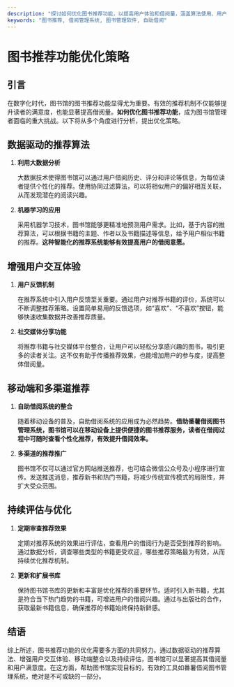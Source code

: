 ```yaml
---
description: "探讨如何优化图书推荐功能，以提高用户体验和借阅量，涵盖算法使用、用户评估及系统集成等方面。"
keywords: "图书推荐, 借阅管理系统, 图书管理软件, 自助借阅"
---
```

# 图书推荐功能优化策略

## 引言

在数字化时代，图书馆的图书推荐功能显得尤为重要。有效的推荐机制不仅能够提升读者的满意度，也能显著提高借阅量。**如何优化图书推荐功能**，成为图书馆管理者面临的重大挑战。以下将从多个角度进行分析，提出优化策略。

## 数据驱动的推荐算法

1. **利用大数据分析**
   
   大数据技术使得图书馆可以通过用户借阅历史、评分和评论等信息，为每位读者提供个性化的推荐。使用协同过滤算法，可以将相似用户的偏好相互关联，从而发现潜在的阅读兴趣。

2. **机器学习的应用**

   采用机器学习技术，图书馆能够更精准地预测用户需求。比如，基于内容的推荐算法，可以根据书籍的主题、作者以及书籍描述等信息，给予用户相似书籍的推荐。**这种智能化的推荐系统能够有效提高用户的借阅意愿。**

## 增强用户交互体验

1. **用户反馈机制**

   在推荐系统中引入用户反馈至关重要。通过用户对推荐书籍的评价，系统可以不断调整推荐策略。设置简单易用的反馈选项，如“喜欢”、“不喜欢”按钮，能够快速收集数据并改善推荐质量。

2. **社交媒体分享功能**

   将推荐书籍与社交媒体平台整合，让用户可以轻松分享感兴趣的图书，吸引更多的读者关注。这不仅有助于传播推荐效果，也能增加用户的参与度，提高整体借阅量。

## 移动端和多渠道推荐

1. **自助借阅系统的整合**

   随着移动设备的普及，自助借阅系统的应用成为必然趋势。**借助番薯借阅图书管理系统，图书馆可以在移动设备上提供便捷的图书推荐服务，读者在借阅过程中可随时查看个性化推荐，有效提升借阅效率。**

2. **多渠道的推荐推广**

   图书馆不仅可以通过官方网站推送推荐，也可结合微信公众号及小程序进行宣传。发送推送消息，推荐新书和热门书籍，将减少传统宣传模式的局限性，并扩大受众范围。

## 持续评估与优化

1. **定期审查推荐效果**

   定期对推荐系统的效果进行评估，查看用户的借阅行为是否受到推荐的影响。通过数据分析，调查哪些类型的书籍更受欢迎，哪些推荐策略最为有效，从而持续优化推荐机制。

2. **更新和扩展书库**

   保持图书馆书库的更新和丰富是优化推荐的重要环节。适时引入新书籍，尤其是符合当下热门趋势的书籍，可增进用户的借阅兴趣。通过与出版社的合作，获取最新书籍信息，确保推荐的书籍始终保持新鲜感。

## 结语

综上所述，图书推荐功能的优化需要多方面的共同努力。通过数据驱动的推荐算法、增强用户交互体验、移动端整合以及持续评估，图书馆可以显著提高其借阅量和用户满意度。在这方面，帮助图书馆实现目标的，有效的工具如番薯借阅图书管理系统，绝对是不可或缺的一部分。
